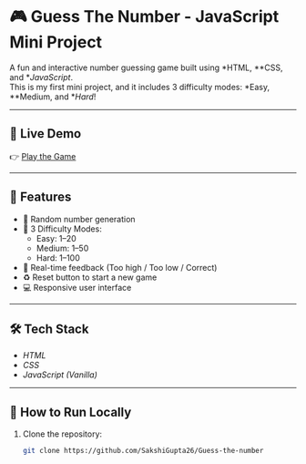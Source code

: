 # 🎮 Guess The Number - JavaScript Mini Project

A fun and interactive number guessing game built using *HTML, **CSS, and **JavaScript*.  
This is my first mini project, and it includes 3 difficulty modes: *Easy, **Medium, and **Hard*!

---

## 🔗 Live Demo

👉 [Play the Game](https://guess-the-number-tau-five.vercel.app/)

---

## 🚀 Features

- 🔢 Random number generation
- 🎯 3 Difficulty Modes:
  - Easy: 1–20 
  - Medium: 1–50 
  - Hard: 1–100
- 🧠 Real-time feedback (Too high / Too low / Correct)
- ♻ Reset button to start a new game
- 💻 Responsive user interface

---

## 🛠 Tech Stack

- *HTML*
- *CSS*
- *JavaScript (Vanilla)*

---

## 📁 How to Run Locally

1. Clone the repository:
   ```bash
   git clone https://github.com/SakshiGupta26/Guess-the-number
